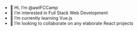 - 👋 Hi, I’m @awlFCCamp
- 👀 I’m interested in Full Stack Web Development
- 🌱 I’m currently learning Vue.js
- 💞️ I’m looking to collaborate on any elaborate React projects


<!---
awlFCCamp/awlFCCamp is a ✨ special ✨ repository because its `README.md` (this file) appears on your GitHub profile.
You can click the Preview link to take a look at your changes.
--->
